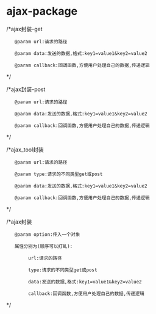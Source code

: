 # ajax-package

/*ajax封装-get

       @param url:请求的路径
       
       @param data:发送的数据,格式:key1=value1&key2=value2
       
       @param callback:回调函数,方便用户处理自己的数据,传递逻辑
       
*/

/*ajax封装-post

       @param url:请求的路径
       
       @param data:发送的数据,格式:key1=value1&key2=value2
       
       @param callback:回调函数,方便用户处理自己的数据,传递逻辑
       
*/

/*ajax_tool封装

       @param url:请求的路径
       
       @param type:请求的不同类型get或post
       
       @param data:发送的数据,格式:key1=value1&key2=value2
       
       @param callback:回调函数,方便用户处理自己的数据,传递逻辑
       
*/

/*ajax封装

       @param option:传入一个对象
       
       属性分别为(顺序可以打乱):
       
            url:请求的路径
            
            type:请求的不同类型get或post
            
            data:发送的数据,格式:key1=value1&key2=value2
            
            callback:回调函数,方便用户处理自己的数据,传递逻辑      
            
*/
